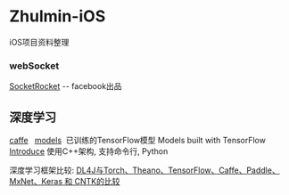 # Zhulmin-iOS
iOS项目资料整理



### webSocket
[SocketRocket](https://github.com/facebook/SocketRocket) -- facebook出品



## 深度学习

[caffe](https://github.com/BVLC/caffe)  
[models](https://github.com/Zhulmin/models)  已训练的TensorFlow模型   Models built with TensorFlow
[Introduce](http://suanfazu.com/t/caffe/281)
使用C++架构, 支持命令行, Python

深度学习框架比较:
[DL4J与Torch、Theano、TensorFlow、Caffe、Paddle、MxNet、Keras 和 CNTK的比较](https://deeplearning4j.org/cn/compare-dl4j-torch7-pylearn)


